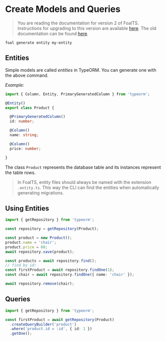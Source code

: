# Create Models and Queries

> You are reading the documentation for version 2 of FoalTS. Instructions for upgrading to this version are available [here](../upgrade-to-v2/index.md). The old documentation can be found [here](https://github.com/FoalTS/foal/tree/v1/docs).

```shell
foal generate entity my-entity
```

## Entities

Simple models are called *entities* in TypeORM. You can generate one with the above command.

*Example:*
```typescript
import { Column, Entity, PrimaryGeneratedColumn } from 'typeorm';

@Entity()
export class Product {

  @PrimaryGeneratedColumn()
  id: number;

  @Column()
  name: string;

  @Column()
  price: number;

}

```

The class `Product` represents the database table and its instances represent the table rows.

> In FoalTS, entity files should always be named with the extension `.entity.ts`. This way the CLI can find the entities when automatically generating migrations.

## Using Entities

```typescript
import { getRepository } from 'typeorm';

const repository = getRepository(Product);

const product = new Product();
product.name = 'chair';
product.price = 60;
await repository.save(product);

const products = await repository.find();
// find by id:
const firstProduct = await repository.findOne(1);
const chair = await repository.findOne({ name: 'chair' });

await repository.remove(chair);
```

## Queries

```typescript
import { getRepository } from 'typeorm';

const firstProduct = await getRepository(Product)
  .createQueryBuilder('product')
  .where('product.id = :id', { id: 1 })
  .getOne();
```
